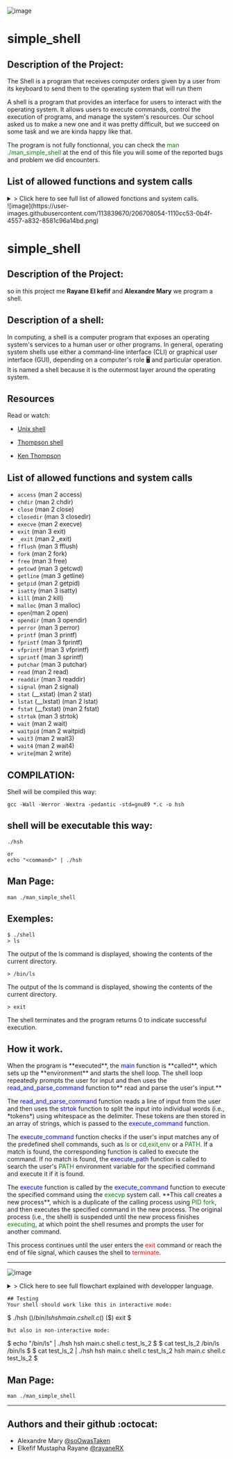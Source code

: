 ![image](https://i.imgur.com/g2AfViz.png)

# simple_shell
## Description of the Project:
The Shell is a program that receives computer orders given by a user from its keyboard to send them to the operating system that will run them

A shell is a program that provides an interface for users to interact with the operating system. It allows users to execute commands, control the execution of programs, and manage the system's resources. Our school asked us to make a new one and it was pretty difficult, but we succeed on some task and we are kinda happy like that.

The program is not fully fonctionnal, you can check the <span style="color:green">man ./man_simple_shell </span> at the end of this file you will some of the reported bugs and problem we did encounters.

## List of allowed functions and system calls
<details>
<summary>
> Click here to see full list of allowed fonctions and system calls.
</summary>
+ ``access``
+ ``chdir``
+ ``close``
+ ``closedir``
+ ``execve``
+ ``exit``
+ ``_exit``
+ ``fflush``
+ ``fork``
+ ``free``
+ ``access``
+ ``chdir``
+ ``close``
+ ``closedir``
+ ``execve``
+ ``exit``
+ ``_exit``
+ ``fflush``
+ ``fork``
+ ``free``
+ ``getcwd``
+ ``getline``
+ ``getpid``
+ ``isatty``
+ ``kill``
+ ``malloc``
+ ``open``
+ ``opendir``
+ ``perror``
+ ``printf``
+ ``fprintf``
+ ``vfprintf``
+ ``sprintf``
+ ``putchar``
+ ``read``
+ ``readdir``
+ ``signal``
+ ``stat``
+ ``lstat``
+ ``fstat``
+ ``strtok``
+ ``wait``
+ ``waitpid``
+ ``wait3``
+ ``wait4``
+ ``write``
</details>
![image](https://user-images.githubusercontent.com/113839670/206708054-1110cc53-0b4f-4557-a832-8581c96a14bd.png)


# simple_shell
## Description of the Project:
so in this project me **Rayane El kefif** and **Alexandre Mary** we program a shell.

## Description of a shell:
In computing, a shell is a computer program that exposes an operating system's services to a human user or other programs. In general, operating system shells use either a command-line interface (CLI) or graphical user interface (GUI), depending on a computer's role :desktop_computer:	and particular operation. It is named a shell because it is the outermost layer around the operating system.

## Resources
Read or watch:

+ [Unix shell](https://en.wikipedia.org/wiki/Unix_shell)
* [Thompson shell](https://en.wikipedia.org/wiki/Thompson_shell)
- [Ken Thompson](https://en.wikipedia.org/wiki/Ken_Thompson)

## List of allowed functions and system calls
+ ``access`` (man 2 access)
+ ``chdir`` (man 2 chdir)
+ ``close`` (man 2 close)
+ ``closedir`` (man 3 closedir)
+ ``execve`` (man 2 execve)
+ ``exit`` (man 3 exit)
+ ``_exit`` (man 2 _exit)
+ ``fflush`` (man 3 fflush)
+ ``fork`` (man 2 fork)
+ ``free`` (man 3 free)
+ ``getcwd`` (man 3 getcwd)
+ ``getline`` (man 3 getline)
+ ``getpid`` (man 2 getpid)
+ ``isatty`` (man 3 isatty)
+ ``kill`` (man 2 kill)
+ ``malloc`` (man 3 malloc)
+ ``open``(man 2 open)
+ ``opendir`` (man 3 opendir)
+ ``perror`` (man 3 perror)
+ ``printf`` (man 3 printf)
+ ``fprintf`` (man 3 fprintf)
+ ``vfprintf`` (man 3 vfprintf)
+ ``sprintf`` (man 3 sprintf)
+ ``putchar`` (man 3 putchar)
+ ``read`` (man 2 read)
+ ``readdir`` (man 3 readdir)
+ ``signal`` (man 2 signal)
+ ``stat`` (__xstat) (man 2 stat)
+ ``lstat`` (__lxstat) (man 2 lstat)
+ ``fstat`` (__fxstat) (man 2 fstat)
+ ``strtok`` (man 3 strtok)
+ ``wait`` (man 2 wait)
+ ``waitpid`` (man 2 waitpid)
+ ``wait3`` (man 2 wait3)
+ ``wait4`` (man 2 wait4)
+ ``write``(man 2 write)

## COMPILATION:
Shell will be compiled this way:
```
gcc -Wall -Werror -Wextra -pedantic -std=gnu89 *.c -o hsh
```
## shell will be executable this way:
```
./hsh

or
echo "<command>" | ./hsh
```
## Man Page:
```
man ./man_simple_shell
```
## Exemples:

```
$ ./shell
> ls
```
The output of the ls command is displayed, showing the contents of the current directory.
```
> /bin/ls
```
The output of the ls command is displayed, showing the contents of the current directory.
```
> exit
```
The shell terminates and the program returns 0 to indicate successful execution.

## How it work.
<p>
  When the program is **executed**, the <span style="color:blue">main</span> function is **called**, which sets up the **environment** and starts the shell loop. The shell loop repeatedly prompts the user for input and then uses the <span style="color:blue">read_and_parse_command</span> function to** read and parse the user's input.**</p>
<p>The <span style="color:blue">read_and_parse_command</span> function reads a line of input from the user and then uses the <span style="color:blue">strtok</span> function to split the input into individual words (i.e., *tokens*) using whitespace as the delimiter. These tokens are then stored in an array of strings, which is passed to the <span style="color:blue">execute_command</span> function.</p>
<p>The <span style="color:blue">execute_command</span> function checks if the user's input matches any of the predefined shell commands, such as <span style="color:green">ls</span> or <span style="color:green">cd</span>,<span style="color:green">exit</span>,<span style="color:green">env</span> or a <span style="color:green">PATH</span>. If a match is found, the corresponding function is called to execute the command. If no match is found, the <span style="color:blue">execute_path</span> function is called to search the user's <span style="color:green">PATH</span> environment variable for the specified command and execute it if it is found.</p>
<p>The <span style="color:blue">execute</span> function is called by the <span style="color:blue">execute_command</span> function to execute the specified command using the <span style="color:green">execvp</span> system call. **This call creates a new process**, which is a duplicate of the calling process using <span style="color:green">PID fork</span>, and then executes the specified command in the new process. The original process (i.e., the shell) is suspended until the new process finishes <span style="color:green">executing</span>, at which point the shell resumes and prompts the user for another command.
</p>

This process continues until the user enters the <span style="color:red">exit</span> command or reach the end of file signal, which causes the shell to <span style="color:red">terminate</span>.
**********************************************

![image](https://i.imgur.com/jLfNtSD.jpg)
<details>
<summary>
> Click here to see full flowchart explained with developper language.
</summary>

```
start
   |
   |--- allocate memory for args
   |
   |--- check if shell is running interactively
   |       |
   |       |--- yes
   |       |     |
   |       |     |--- enter loop
   |       |           |
   |       |           |--- prompt user for command
   |       |           |
   |       |           |--- read and parse command
   |       |           |
   |       |           |--- call execute_command() to execute command
   |       |           |
   |       |           |--- free memory for command and args
   |       |           |
   |       |           |--- loop back to prompt
   |       |
   |       |--- no
   |             |
   |             |--- check if argv or argc are non-NULL or non-zero
   |             |       |
   |             |       |--- yes
   |             |       |     |
   |             |       |     |--- call execute_command2()
   |             |       |
   |             |       |--- no
   |             |             |
   |             |             |--- end program
   |
end
```

</details>

```
## Testing
Your shell should work like this in interactive mode:
```
$ ./hsh
($) /bin/ls
hsh main.c shell.c
($)
($) exit
$
```
But also in non-interactive mode:
```
$ echo "/bin/ls" | ./hsh
hsh main.c shell.c test_ls_2
$
$ cat test_ls_2
/bin/ls
/bin/ls
$
$ cat test_ls_2 | ./hsh
hsh main.c shell.c test_ls_2
hsh main.c shell.c test_ls_2
$
## Man Page:
```
man ./man_simple_shell
```

**********************************************
## Authors and their github :octocat:

* Alexandre Mary [@soOwasTaken](https://github.com/soOwasTaken)
* Elkefif Mustapha Rayane [@rayaneRX](https://github.com/rayaneRX)
